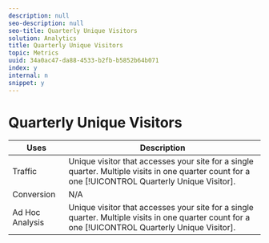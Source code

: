 ```yaml
---
description: null
seo-description: null
seo-title: Quarterly Unique Visitors
solution: Analytics
title: Quarterly Unique Visitors
topic: Metrics
uuid: 34a0ac47-da88-4533-b2fb-b5852b64b071
index: y
internal: n
snippet: y
---
```


# Quarterly Unique Visitors

|  Uses  | Description  |
|---|---|
|  Traffic  |Unique visitor that accesses your site for a single quarter. Multiple visits in one quarter count for a one [!UICONTROL Quarterly Unique Visitor].  |
|  Conversion  | N/A  |
|  Ad Hoc Analysis  |Unique visitor that accesses your site for a single quarter. Multiple visits in one quarter count for a one [!UICONTROL Quarterly Unique Visitor].  |

